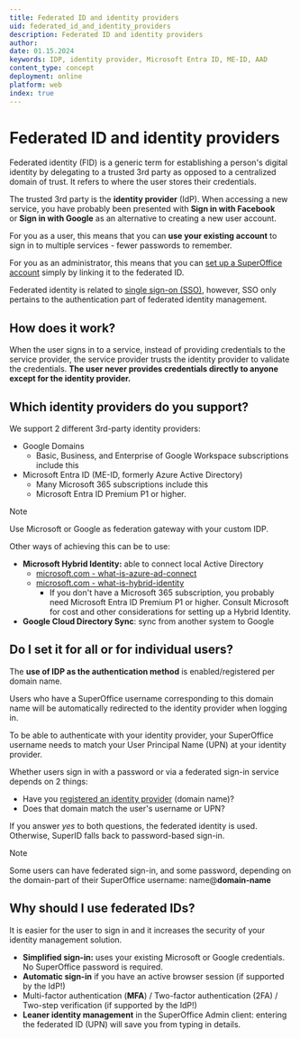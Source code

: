```yaml
---
title: Federated ID and identity providers
uid: federated_id_and_identity_providers
description: Federated ID and identity providers
author:
date: 01.15.2024
keywords: IDP, identity provider, Microsoft Entra ID, ME-ID, AAD
content_type: concept
deployment: online
platform: web
index: true
---
```


# Federated ID and identity providers

Federated identity (FID) is a generic term for establishing a person's digital identity by delegating to a trusted 3rd party as opposed to a centralized domain of trust. It refers to where the user stores their credentials.

The trusted 3rd party is the **identity provider** (IdP). When accessing a new service, you have probably been presented with **Sign in with Facebook** or **Sign in with Google** as an alternative to creating a new user account.

For you as a user, this means that you can **use your existing account** to sign in to multiple services - fewer passwords to remember.

For you as an administrator, this means that you can [set up a SuperOffice account][1] simply by linking it to the federated ID.

Federated identity is related to [single sign-on (SSO)][2], however, SSO only pertains to the authentication part of federated identity management.

## How does it work?

When the user signs in to a service, instead of providing credentials to the service provider, the service provider trusts the identity provider to validate the credentials. **The user never provides credentials directly to anyone except for the identity provider.**

## Which identity providers do you support?

We support 2 different 3rd-party identity providers:

* Google Domains
  * Basic, Business, and Enterprise of Google Workspace subscriptions include this
* Microsoft Entra ID (ME-ID, formerly Azure Active Directory)
  * Many Microsoft 365 subscriptions include this
  * Microsoft Entra ID Premium P1 or higher.

>[!NOTE]
> Use Microsoft or Google as federation gateway with your custom IDP.

Other ways of achieving this can be to use:

* **Microsoft Hybrid Identity:** able to connect local Active Directory
  * [microsoft.com - what-is-azure-ad-connect][3]
  * [microsoft.com - what-is-hybrid-identity][4]
    * If you don't have a Microsoft 365 subscription, you probably need Microsoft Entra ID Premium P1 or higher.
        Consult Microsoft for cost and other considerations for setting up a Hybrid Identity.
* **Google Cloud Directory Sync**: sync from another system to Google

## Do I set it for all or for individual users?

The **use of IDP as the authentication method** is enabled/registered per domain name.

Users who have a SuperOffice username corresponding to this domain name will be automatically redirected to the identity provider when logging in.

To be able to authenticate with your identity provider, your SuperOffice username needs to match your User Principal Name (UPN) at your identity provider.

Whether users sign in with a password or via a federated sign-in service depends on 2 things:

* Have you [registered an identity provider][5] (domain name)?
* Does that domain match the user's username or UPN?

If you answer *yes* to both questions, the federated identity is used. Otherwise, SuperID falls back to password-based sign-in.

> [!NOTE]
> Some users can have federated sign-in, and some password, depending on the domain-part of their SuperOffice username: name@**domain-name**

## Why should I use federated IDs?

It is easier for the user to sign in and it increases the security of your identity management solution.

* **Simplified sign-in:** uses your existing Microsoft or Google credentials. No SuperOffice password is required.
* **Automatic sign-in** if you have an active browser session (if supported by the IdP!)
* Multi-factor authentication (**MFA**) / Two-factor authentication (2FA) / Two-step verification (if supported by the IdP!)
* **Leaner identity management** in the SuperOffice Admin client: entering the federated ID (UPN) will save you from typing in details.

<!-- Referenced links -->
[1]: user/add-user-in-admin-client.md
[2]: single-sign-on/index.md
[3]: https://learn.microsoft.com/en-us/entra/identity/hybrid/connect/whatis-azure-ad-connect
[4]: https://learn.microsoft.com/en-us/entra/identity/hybrid/whatis-hybrid-identity
[5]: superid/howto/register-idp.md
